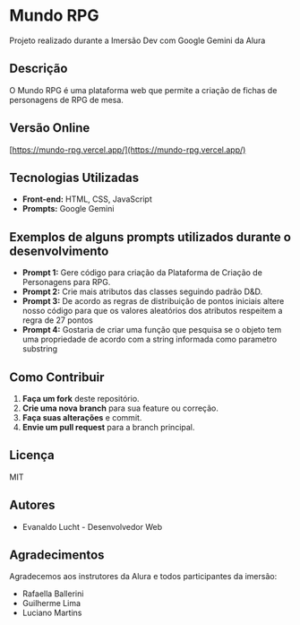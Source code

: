 # Mundo RPG
Projeto realizado durante a Imersão Dev com Google Gemini da Alura

## Descrição

O Mundo RPG é uma plataforma web que permite a criação de fichas de personagens de RPG de mesa.

## Versão Online

[https://mundo-rpg.vercel.app/](https://mundo-rpg.vercel.app/)

## Tecnologias Utilizadas

* **Front-end:** HTML, CSS, JavaScript
* **Prompts:** Google Gemini

## Exemplos de alguns prompts utilizados durante o desenvolvimento

* **Prompt 1:** Gere código para criação da Plataforma de Criação de Personagens para RPG. 
* **Prompt 2:** Crie mais atributos das classes seguindo padrão D&D.
* **Prompt 3:** De acordo as regras de distribuição de pontos iniciais altere nosso código para que os valores aleatórios dos atributos respeitem a regra de 27 pontos
* **Prompt 4:** Gostaria de criar uma função que pesquisa se o objeto tem uma propriedade de acordo com a string informada como parametro substring

## Como Contribuir

1. **Faça um fork** deste repositório.
2. **Crie uma nova branch** para sua feature ou correção.
3. **Faça suas alterações** e commit.
4. **Envie um pull request** para a branch principal.

## Licença

MIT

## Autores

* Evanaldo Lucht - Desenvolvedor Web

## Agradecimentos

Agradecemos aos instrutores da Alura e todos participantes da imersão:

- Rafaella Ballerini
- Guilherme Lima
- Luciano Martins